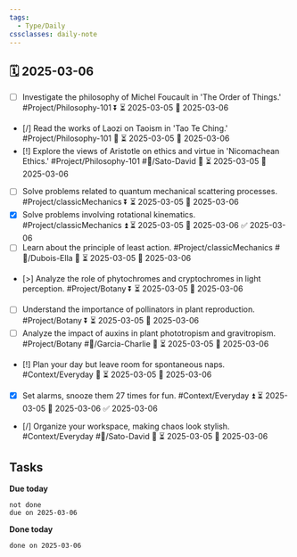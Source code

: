 ```yaml
---
tags:
  - Type/Daily
cssclasses: daily-note
---
```


## 🗓️ 2025-03-06

- [ ] Investigate the philosophy of Michel Foucault in 'The Order of Things.' #Project/Philosophy-101 ⏬ ⏳ 2025-03-05 📅 2025-03-06
- [/] Read the works of Laozi on Taoism in 'Tao Te Ching.' #Project/Philosophy-101 🔽 ⏳ 2025-03-05 📅 2025-03-06
- [!] Explore the views of Aristotle on ethics and virtue in 'Nicomachean Ethics.' #Project/Philosophy-101 #👤/Sato-David 🔼 ⏳ 2025-03-05 📅 2025-03-06
- [ ] Solve problems related to quantum mechanical scattering processes. #Project/classicMechanics ⏬ ⏳ 2025-03-05 📅 2025-03-06
- [x] Solve problems involving rotational kinematics. #Project/classicMechanics ⏫ ⏳ 2025-03-05 📅 2025-03-06 ✅ 2025-03-06
- [ ] Learn about the principle of least action. #Project/classicMechanics #👤/Dubois-Ella 🔽 ⏳ 2025-03-05 📅 2025-03-06
- [>] Analyze the role of phytochromes and cryptochromes in light perception. #Project/Botany ⏬ ⏳ 2025-03-05 📅 2025-03-06
- [ ] Understand the importance of pollinators in plant reproduction. #Project/Botany ⏬ ⏳ 2025-03-05 📅 2025-03-06
- [ ] Analyze the impact of auxins in plant phototropism and gravitropism. #Project/Botany #👤/Garcia-Charlie 🔼 ⏳ 2025-03-05 📅 2025-03-06
- [!] Plan your day but leave room for spontaneous naps. #Context/Everyday 🔽 ⏳ 2025-03-05 📅 2025-03-06
- [x] Set alarms, snooze them 27 times for fun. #Context/Everyday ⏫ ⏳ 2025-03-05 📅 2025-03-06 ✅ 2025-03-06
- [/] Organize your workspace, making chaos look stylish. #Context/Everyday #👤/Sato-David 🔼 ⏳ 2025-03-05 📅 2025-03-06

## Tasks

**Due today**

```tasks
not done
due on 2025-03-06
```

**Done today**

```tasks
done on 2025-03-06
```
            